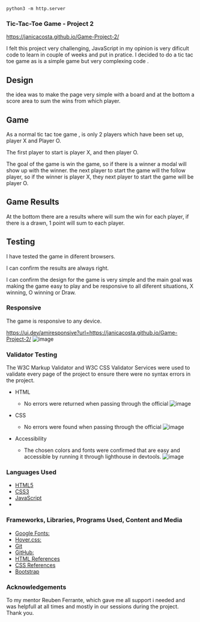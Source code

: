 `python3 -m http.server`

### Tic-Tac-Toe Game - Project 2

https://janicacosta.github.io/Game-Project-2/

I felt this project very challenging, JavaScript in my opinion is very dificult code to learn in couple of weeks and put in pratice.
I decided to do a tic tac toe game as is a simple game but very complexing code .


## Design

the idea was to make the page very simple with a board and at the bottom a score area to sum the wins from which player.

## Game

As a normal tic tac toe game , is only 2 players which have been set up, player X and Player O.

The first player to start is player X, and then player O.

The goal of the game is win the game, so if there is a winner a modal will show up with the winner. the next player to start the game will the follow player, so if the winner is player X, they next player to start the game will be player O.

## Game Results

At the bottom there are a results where will sum the win for each player, if there is a drawn, 1 point will sum to each player.

## Testing

I have tested the game in diferent browsers.

I can confirm the results are always right.

I can confirm the design for the game is very simple and the main goal was making the game easy to play and be responsive to all diferent situations, X winning, O winning or Draw.

### Responsive

The game is responsive to any device. 

https://ui.dev/amiresponsive?url=https://janicacosta.github.io/Game-Project-2/
![image](https://user-images.githubusercontent.com/117991189/224378866-3dd6ba8e-cdc5-4931-8abc-d77dc40434f2.png)


### Validator Testing

The W3C Markup Validator and W3C CSS Validator Services were used to validate every page of the project to ensure there were no syntax errors in the project.

- HTML
    - No errors were returned when passing through the official
![image](https://user-images.githubusercontent.com/117991189/224350215-1f056338-cb05-4b50-b10f-7ae2d12d1d3f.png)
    
   
- CSS
    - No errors were found when passing through the official 
![image](https://user-images.githubusercontent.com/117991189/224350729-c198529c-f2a2-49e2-88dc-7cf7ef5246ae.png)
   

- Accessibility 
    - The chosen colors and fonts were confirmed that are easy and accessible by running it through lighthouse in devtools.
![image](https://user-images.githubusercontent.com/117991189/224351528-16c4893d-fcf2-453c-a33e-d0378a3bcc76.png)

### Languages Used

-   [HTML5](https://en.wikipedia.org/wiki/HTML5)
-   [CSS3](https://en.wikipedia.org/wiki/Cascading_Style_Sheets)
-   [JavaScript](https://en.wikipedia.org/wiki/JavaScript)
-   

### Frameworks, Libraries, Programs Used, Content and Media

- [Google Fonts:](https://fonts.google.com/)
- [Hover.css:](https://ianlunn.github.io/Hover/)
- [Git](https://git-scm.com/)
- [GitHub:](https://github.com/)
- [HTML References](https://www.w3schools.com/html/)
- [CSS References](https://www.w3schools.com/css/)
- [Bootstrap](https://getbootstrap.com/)

### Acknowledgements

To my mentor Reuben Ferrante, which gave me all support i needed and was helpfull at all times and mostly in our sessions during the project. Thank you.






